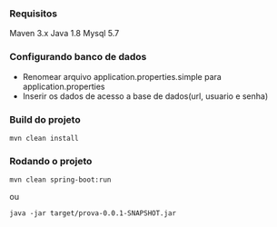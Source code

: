 ### Requisitos
Maven 3.x
Java 1.8
Mysql 5.7

### Configurando banco de dados

 - Renomear arquivo application.properties.simple para application.properties
 - Inserir os dados de acesso a base de dados(url, usuario e senha)

### Build do projeto

`mvn clean install`

### Rodando o projeto

`mvn clean spring-boot:run`

ou 

`java -jar target/prova-0.0.1-SNAPSHOT.jar`
